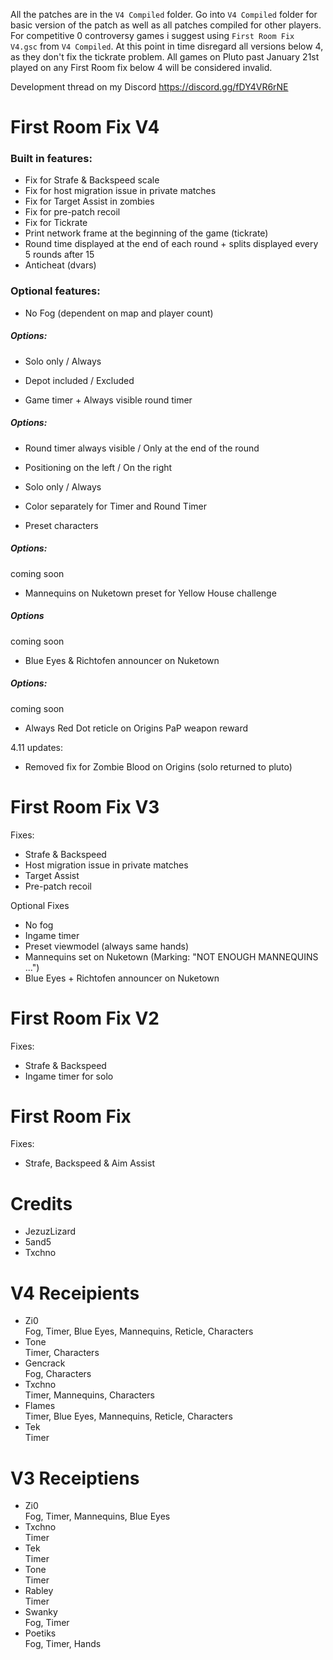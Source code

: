 All the patches are in the `V4 Compiled` folder.
Go into `V4 Compiled` folder for basic version of the patch as well as all patches compiled for other players.
For competitive 0 controversy games i suggest using `First Room Fix V4.gsc` from `V4 Compiled`.
At this point in time disregard all versions below 4, as they don't fix the tickrate problem. All games on Pluto past January 21st played on any First Room fix below 4 will be considered invalid.

Development thread on my Discord https://discord.gg/fDY4VR6rNE

# First Room Fix V4
### Built in features:
- Fix for Strafe & Backspeed scale
- Fix for host migration issue in private matches
- Fix for Target Assist in zombies
- Fix for pre-patch recoil
- Fix for Tickrate
- Print network frame at the beginning of the game (tickrate)
- Round time displayed at the end of each round + splits displayed every 5 rounds after 15
- Anticheat (dvars)

### Optional features:
- No Fog (dependent on map and player count)
##### Options:
- Solo only / Always
- Depot included / Excluded

- Game timer + Always visible round timer
##### Options:
- Round timer always visible / Only at the end of the round
- Positioning on the left / On the right
- Solo only / Always
- Color separately for Timer and Round Timer

- Preset characters
##### Options:
coming soon

- Mannequins on Nuketown preset for Yellow House challenge
##### Options
coming soon

- Blue Eyes & Richtofen announcer on Nuketown
##### Options:
coming soon

- Always Red Dot reticle on Origins PaP weapon reward

4.11 updates:
- Removed fix for Zombie Blood on Origins (solo returned to pluto)

# First Room Fix V3
Fixes:
- Strafe & Backspeed
- Host migration issue in private matches
- Target Assist
- Pre-patch recoil

Optional Fixes
- No fog
- Ingame timer
- Preset viewmodel (always same hands)
- Mannequins set on Nuketown (Marking: "NOT ENOUGH MANNEQUINS ...")
- Blue Eyes + Richtofen announcer on Nuketown

# First Room Fix V2
Fixes:
- Strafe & Backspeed
- Ingame timer for solo

# First Room Fix
Fixes:
- Strafe, Backspeed & Aim Assist

# Credits
- JezuzLizard
- 5and5
- Txchno

# V4 Receipients
- Zi0 <br>
Fog, Timer, Blue Eyes, Mannequins, Reticle, Characters
- Tone <br>
Timer, Characters
- Gencrack <br>
Fog, Characters
- Txchno <br>
Timer, Mannequins, Characters
- Flames <br>
Timer, Blue Eyes, Mannequins, Reticle, Characters
- Tek <br>
Timer

# V3 Receiptiens 
- Zi0 <br>
Fog, Timer, Mannequins, Blue Eyes
- Txchno <br>
Timer
- Tek <br>
Timer
- Tone <br>
Timer
- Rabley <br>
Timer
- Swanky <br>
Fog, Timer
- Poetiks <br>
Fog, Timer, Hands